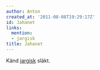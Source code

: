 ```yaml
---
author: Anton
created_at: '2011-08-08T19:29:17Z'
id: Jahanet
links:
  mention:
  - jargisk
title: Jahanet
---
```


Känd [jargisk] släkt.

  [jargisk]: jargisk

